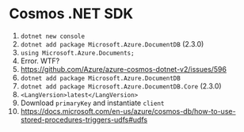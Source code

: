 # Cosmos .NET SDK

1. `dotnet new console`
2. `dotnet add package Microsoft.Azure.DocumentDB` (2.3.0)
3. `using Microsoft.Azure.Documents;`
4. Error. WTF?
5. https://github.com/Azure/azure-cosmos-dotnet-v2/issues/596
6. `dotnet add package Microsoft.Azure.DocumentDB`
7. `dotnet add package Microsoft.Azure.DocumentDB.Core` (2.3.0)
8. `<LangVersion>latest</LangVersion>`
9. Download `primaryKey` and instantiate `client`
10. https://docs.microsoft.com/en-us/azure/cosmos-db/how-to-use-stored-procedures-triggers-udfs#udfs
